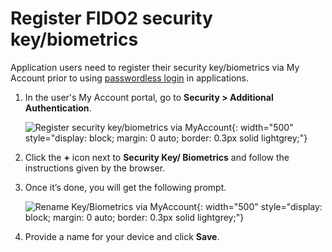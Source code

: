 # Register FIDO2 security key/biometrics

Application users need to register their security key/biometrics via My Account prior to using [passwordless login]({{base_path}}/guides/authentication/passwordless-login/add-passwordless-login-with-fido/) in applications.


1. In the user's My Account portal, go to **Security > Additional Authentication**.

    ![Register security key/biometrics via MyAccount]({{base_path}}/assets/img/guides/passwordless/fido2/register-security-key-via-myaccount.png){: width="500" style="display: block; margin: 0 auto; border: 0.3px solid lightgrey;"}

2. Click the **+** icon next to **Security Key/ Biometrics** and follow the instructions given by the browser.

3. Once it’s done, you will get the following prompt.

    ![Rename Key/Biometrics via MyAccount]({{base_path}}/assets/img/guides/passwordless/fido2/rename-security-key-via-myaccount.png){: width="500" style="display: block; margin: 0 auto; border: 0.3px solid lightgrey;"}

4. Provide a name for your device and click **Save**.